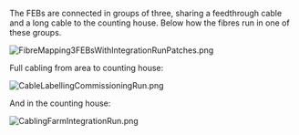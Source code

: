 The FEBs are connected in groups of three, sharing a feedthrough cable and a long cable to the counting house. Below how the fibres run in one of these groups.

![FibreMapping3FEBsWithIntegrationRunPatches.png](https://bitbucket.org/repo/7zKBgbq/images/1004873928-FibreMapping3FEBsWithIntegrationRunPatches.png)

Full cabling from area to counting house:

![CableLabellingCommissioningRun.png](https://bitbucket.org/repo/7zKBgbq/images/2015064810-CableLabellingCommissioningRun.png)

And in the counting house:

![CablingFarmIntegrationRun.png](https://bitbucket.org/repo/7zKBgbq/images/2432448567-CablingFarmIntegrationRun.png)